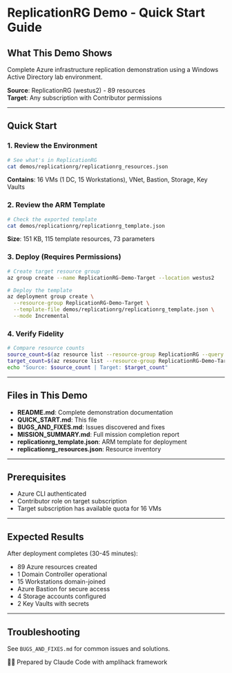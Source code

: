 # ReplicationRG Demo - Quick Start Guide

## What This Demo Shows

Complete Azure infrastructure replication demonstration using a Windows Active Directory lab environment.

**Source**: ReplicationRG (westus2) - 89 resources  
**Target**: Any subscription with Contributor permissions

---

## Quick Start

### 1. Review the Environment

```bash
# See what's in ReplicationRG
cat demos/replicationrg/replicationrg_resources.json
```

**Contains**: 16 VMs (1 DC, 15 Workstations), VNet, Bastion, Storage, Key Vaults

### 2. Review the ARM Template

```bash
# Check the exported template
cat demos/replicationrg/replicationrg_template.json
```

**Size**: 151 KB, 115 template resources, 73 parameters

### 3. Deploy (Requires Permissions)

```bash
# Create target resource group
az group create --name ReplicationRG-Demo-Target --location westus2

# Deploy the template
az deployment group create \
  --resource-group ReplicationRG-Demo-Target \
  --template-file demos/replicationrg/replicationrg_template.json \
  --mode Incremental
```

### 4. Verify Fidelity

```bash
# Compare resource counts
source_count=$(az resource list --resource-group ReplicationRG --query "length(@)" -o tsv)
target_count=$(az resource list --resource-group ReplicationRG-Demo-Target --query "length(@)" -o tsv)
echo "Source: $source_count | Target: $target_count"
```

---

## Files in This Demo

- **README.md**: Complete demonstration documentation
- **QUICK_START.md**: This file
- **BUGS_AND_FIXES.md**: Issues discovered and fixes
- **MISSION_SUMMARY.md**: Full mission completion report
- **replicationrg_template.json**: ARM template for deployment
- **replicationrg_resources.json**: Resource inventory

---

## Prerequisites

- Azure CLI authenticated
- Contributor role on target subscription
- Target subscription has available quota for 16 VMs

---

## Expected Results

After deployment completes (30-45 minutes):
- 89 Azure resources created
- 1 Domain Controller operational
- 15 Workstations domain-joined
- Azure Bastion for secure access
- 4 Storage accounts configured
- 2 Key Vaults with secrets

---

## Troubleshooting

See `BUGS_AND_FIXES.md` for common issues and solutions.

🏴‍☠️ Prepared by Claude Code with amplihack framework
